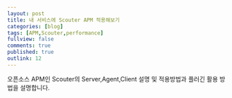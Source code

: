 ```yaml
---
layout: post
title: 내 서비스에 Scouter APM 적용해보기
categories: [blog]
tags: [APM,Scouter,performance]
fullview: false
comments: true
published: true
outlink: 12
---
```


오픈소스 APM인 Scouter의 Server,Agent,Client 설명 및 적용방법과 플러긴 활용 방법을 설명합니다.

